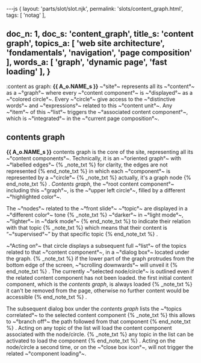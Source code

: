 ---js
{
  layout: 'parts/slot/slot.njk',
  permalink: 'slots/content_graph.html',
  tags: [ 'notag' ],

  doc_n: 1,
  doc_s: 'content_graph',
  title_s: 'content graph',
  topics_a: [ 'web site architecture', 'fondamentals', 'navigation', 'page composition' ],
  words_a: [ 'graph', 'dynamic page', 'fast loading' ],
}
---
:content as graph:
__{{ A_o.NAME_s }}__ ~°site°~ represents all its ~°content°~ as a ~°graph°~ where every ~°content component°~ is ~°displayed°~ as a ~°colored circle°~.
Every ~°circle°~ give access to the ~°distinctive words°~ and ~°expressions°~ related to this ~°content unit°~.
Any ~°item°~ of this ~°list°~ triggers the ~°associated content component°~, which is ~°integrated°~ in the ~°current page composition°~.


## contents graph
__{{ A_o.NAME_s }}__ contents graph is the core of the site, representing all its ~°content components°~.
Technically, it is an ~°oriented graph°~ with ~°labelled edges°~
{% _note_txt  %}
for clarity, the edges are not represented
{% end_note_txt %}
in which each ~°component°~ is represented by a ~°circle°~
{% _note_txt  %}
actually, it's a graph node
{% end_note_txt %}
.
_Contents graph_, the ~°root content component°~ including this ~°graph°~, is the ~°upper left circle°~, filled by a different ~°highlighted color°~.

The ~°nodes°~ related to the ~°front slide°~ ~°topic°~ are displayed in a ~°different color°~ tone
{% _note_txt  %}
~°darker°~ in ~°light mode°~, ~°lighter°~ in ~°dark mode°~
{% end_note_txt %}
to indicate their relation with that topic
{% _note_txt  %}
which means that their content is <q>~°supervised°~</q> by that specific topic
{% end_note_txt %}
.


~°Acting on°~ that circle displays a subsequent full ~°list°~ of the topics related to that ~°content component°~, in a ~°dialog box°~ located under the graph.
{% _note_txt  %}
if the lower part of the graph protrudes from the bottom edge of the screen, ~°scrolling downwards°~ will unveil it
{% end_note_txt %}
.
The currently ~°selected node/circle°~ is outlined even if the related content component has not been loaded.
the first initial content component, which is the _contents graph_, is always loaded
{% _note_txt  %}
it can't be removed from the page, otherwise no further content would be accessible
{% end_note_txt %}
.


The subsequent dialog box under the _contents graph_ lists the ~°topics correlated°~ to the selected content component
{% _note_txt  %}
this allows to ~°branch off°~ the path followed from that component
{% end_note_txt %}
.
Acting on any topic of the list will load the content component associated with the node/circle.
{% _note_txt  %}
any topic in the list can be activated to load the component
{% end_note_txt %}
.
Acting on the node/circle a second time, or on the ~°close box icon°~, will not trigger the related ~°component loading°~.
